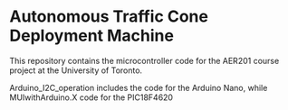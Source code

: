 # Autonomous Traffic Cone Deployment Machine 
This repository contains the microcontroller code for the AER201 course project at the University of Toronto.

Arduino_I2C_operation includes the code for the Arduino Nano, while MUIwithArduino.X code for the PIC18F4620
